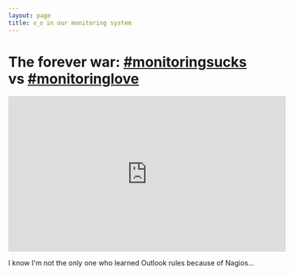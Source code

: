```yaml
---
layout: page
title: ಠ_ಠ in our monitoring system
---
```

# The forever war: [#monitoringsucks](https://twitter.com/search?q=%23monitoringsucks) vs [#monitoringlove](https://twitter.com/search?q=%23monitoringlove)

<div><iframe width="560" height="315" src="https://www.youtube.com/embed/aJFyWBLeM7Q" frameborder="0" allowfullscreen></iframe></div>

I know I'm not the only one who learned Outlook rules because of Nagios...
